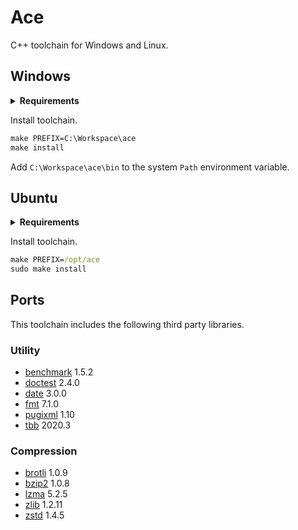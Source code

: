 # Ace
C++ toolchain for Windows and Linux.

## Windows

<details>
<summary><b>Requirements</b></summary>

Install [LLVM](https://github.com/llvm/llvm-project/releases/download/llvmorg-11.0.0/LLVM-11.0.0-win64.exe).

```
Install Options
◉ Add LLVM to the system PATN for all users
```
  
Install [Visual Studio Preview](https://visualstudio.microsoft.com/vs/preview/).

```
Workloads
☑ Desktop development with C++
☑ Linux development with C++
☑ Node.js development

Installation Details
+ Desktop development with C++
  ☐ Test Adapter for Boost.Test
  ☐ Test Adapter for Google Test
  ☐ Live Share
+ Node.js development
  ☐ Web Deploy
```

Install Visual Studio extensions.

- [Hide Suggestion And Outlining Margins][hi]
- [Trailing Whitespace Visualizer][ws]

[hi]: https://marketplace.visualstudio.com/items?itemName=MussiKara.HideSuggestionAndOutliningMargins
[ws]: https://marketplace.visualstudio.com/items?itemName=MadsKristensen.TrailingWhitespaceVisualizer

Add the following directories to the `Path` system environment variable.

```
C:\Program Files (x86)\Microsoft Visual Studio\2019\Preview\Common7\IDE\CommonExtensions\Microsoft\CMake\Ninja
C:\Program Files (x86)\Microsoft Visual Studio\2019\Preview\Common7\IDE\CommonExtensions\Microsoft\CMake\CMake\bin
C:\Program Files (x86)\Microsoft Visual Studio\2019\Preview\Common7\IDE\CommonExtensions\Microsoft\TeamFoundation\Team Explorer\Git\cmd
C:\Program Files (x86)\Microsoft Visual Studio\2019\Preview\Msbuild\Microsoft\VisualStudio\NodeJs
```

Set the `VSCMD_SKIP_SENDTELEMETRY` system environment variable to `1`.

</details>

Install toolchain.

```cmd
make PREFIX=C:\Workspace\ace
make install
```

Add `C:\Workspace\ace\bin` to the system `Path` environment variable.

## Ubuntu

<details>
<summary><b>Requirements</b></summary>

Install basic development packages.

```sh
sudo apt install -y binutils-dev debconf-utils libc6-dev libgcc-9-dev manpages-dev
sudo apt install -y -o APT::Install-Suggests=0 -o APT::Install-Recommends=0 \
  autoconf automake bison flex gdb make nasm ninja-build pkgconf sqlite3
```

Install [CMake](https://cmake.org/).

```sh
sudo rm -rf /opt/cmake; sudo mkdir -p /opt/cmake
wget https://github.com/Kitware/CMake/releases/download/v3.18.4/cmake-3.18.4-Linux-x86_64.tar.gz
sudo tar xf cmake-3.18.4-Linux-x86_64.tar.gz -C /opt/cmake --strip-components=1
rm -f cmake-3.18.4-Linux-x86_64.tar.gz
sudo tee /etc/profile.d/cmake.sh >/dev/null <<'EOF'
export PATH="/opt/cmake/bin:${PATH}"
EOF
sudo chmod 0755 /etc/profile.d/cmake.sh
. /etc/profile.d/cmake.sh
```

Install [Node](https://nodejs.org/).

```sh
sudo rm -rf /opt/node; sudo mkdir -p /opt/node
wget https://nodejs.org/dist/v12.16.3/node-v12.16.3-linux-x64.tar.xz
sudo tar xf node-v12.16.3-linux-x64.tar.xz -C /opt/node --strip-components=1
rm -f node-v12.16.3-linux-x64.tar.xz
sudo tee /etc/profile.d/node.sh >/dev/null <<'EOF'
export PATH="/opt/node/bin:${PATH}"
EOF
sudo chmod 0755 /etc/profile.d/node.sh
. /etc/profile.d/node.sh
```

Install [LLVM](https://llvm.org/).

```sh
sudo rm -rf /opt/llvm; sudo mkdir -p /opt/llvm
wget https://github.com/llvm/llvm-project/releases/download/llvmorg-11.0.0/clang+llvm-11.0.0-x86_64-linux-gnu-ubuntu-20.04.tar.xz
sudo tar xf clang+llvm-11.0.0-x86_64-linux-gnu-ubuntu-20.04.tar.xz -C /opt/llvm --strip-components=1
rm -f clang+llvm-11.0.0-x86_64-linux-gnu-ubuntu-20.04.tar.xz
sudo tee /etc/profile.d/llvm.sh >/dev/null <<'EOF'
export PATH="/opt/llvm/bin:${PATH}"
EOF
sudo chmod 0755 /etc/profile.d/llvm.sh
. /etc/profile.d/llvm.sh
```

Set default system compiler.

```sh
sudo update-alternatives --remove-all cc
sudo update-alternatives --remove-all c++
sudo update-alternatives --install /usr/bin/cc  cc  /opt/llvm/bin/clang   100
sudo update-alternatives --install /usr/bin/c++ c++ /opt/llvm/bin/clang++ 100
```

</details>

Install toolchain.

```cmd
make PREFIX=/opt/ace
sudo make install
```

## Ports
This toolchain includes the following third party libraries.

### Utility
- [benchmark](https://github.com/google/benchmark/releases) 1.5.2
- [doctest](https://github.com/onqtam/doctest/releases) 2.4.0
- [date](https://github.com/HowardHinnant/date) 3.0.0
- [fmt](https://github.com/fmtlib/fmt/releases) 7.1.0
- [pugixml](https://github.com/zeux/pugixml/releases) 1.10
- [tbb](https://github.com/oneapi-src/oneTBB/releases) 2020.3

### Compression
- [brotli](https://github.com/google/brotli/releases) 1.0.9
- [bzip2](https://sourceware.org/pub/bzip2/) 1.0.8
- [lzma](https://tukaani.org/xz/) 5.2.5
- [zlib](https://www.zlib.net/) 1.2.11
- [zstd](https://github.com/facebook/zstd/releases) 1.4.5
